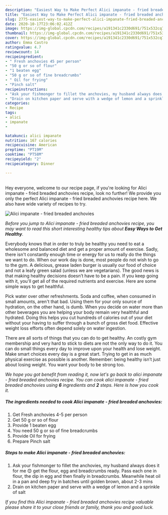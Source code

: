 ```yaml
---
description: "Easiest Way to Make Perfect Alici impanate - fried breaded anchovies"
title: "Easiest Way to Make Perfect Alici impanate - fried breaded anchovies"
slug: 2775-easiest-way-to-make-perfect-alici-impanate-fried-breaded-anchovies
date: 2020-10-17T23:06:02.412Z
image: https://img-global.cpcdn.com/recipes/a191341c2330d691/751x532cq70/alici-impanate-fried-breaded-anchovies-recipe-main-photo.jpg
thumbnail: https://img-global.cpcdn.com/recipes/a191341c2330d691/751x532cq70/alici-impanate-fried-breaded-anchovies-recipe-main-photo.jpg
cover: https://img-global.cpcdn.com/recipes/a191341c2330d691/751x532cq70/alici-impanate-fried-breaded-anchovies-recipe-main-photo.jpg
author: Emma Castro
ratingvalue: 4.7
reviewcount: 14
recipeingredient:
- " Fresh anchovies 45 per person"
- "50 g or so of flour"
- "1 beaten egg"
- "50 g or so of fine breadcrumbs"
- " Oil for frying"
- "Pinch salt"
recipeinstructions:
- "Ask your fishmonger to fillet the anchovies, my husband always does it for me 😊 get the flour, egg and breadcrumbs ready. Pass each one in flour, the dip in egg and then finally in breadcrumbs. Meanwhile heat oil in a pan and deep fry in batches until golden brown, about 2-3 mins"
- "Drain on kitchen paper and serve with a wedge of lemon and a sprinkle of salt"
categories:
- Recipe
tags:
- alici
- impanate
- 

katakunci: alici impanate  
nutrition: 167 calories
recipecuisine: American
preptime: "PT19M"
cooktime: "PT58M"
recipeyield: "2"
recipecategory: Dinner

---
```

<br>
Hey everyone, welcome to our recipe page, if you're looking for Alici impanate - fried breaded anchovies recipe, look no further! We provide you only the perfect Alici impanate - fried breaded anchovies recipe here. We also have wide variety of recipes to try.
<br>


![Alici impanate - fried breaded anchovies](https://img-global.cpcdn.com/recipes/a191341c2330d691/751x532cq70/alici-impanate-fried-breaded-anchovies-recipe-main-photo.jpg)

<i>Before you jump to Alici impanate - fried breaded anchovies recipe, you may want to read this short interesting healthy tips about <strong>Easy Ways to Get Healthy</strong>.</i>

Everybody knows that in order to truly be healthy you need to eat a wholesome and balanced diet and get a proper amount of exercise. Sadly, there isn't constantly enough time or energy for us to really do the things we want to do. When our work day is done, most people do not wish to go to the gym. A delicious, grease laden burger is usually our food of choice and not a leafy green salad (unless we are vegetarians). The good news is that making healthy decisions doesn’t have to be a pain. If you keep going with it, you'll get all of the required nutrients and exercise. Here are some simple ways to get healthful.

Pick water over other refreshments. Soda and coffee, when consumed in small amounts, aren't that bad. Using them for your only source of hydration, on the other hand, is dumb. When you decide on water more than other beverages you are helping your body remain very healthful and hydrated. Doing this helps you cut hundreds of calories out of your diet without your having to suffer through a bunch of gross diet food. Effective weight loss efforts often depend solely on water ingestion.

There are all sorts of things that you can do to get healthy. An costly gym membership and very hard to stick to diets are not the only way to do it. You can do small things every day to improve upon your health and lose weight. Make smart choices every day is a great start. Trying to get in as much physical exercise as possible is another. Remember: being healthy isn’t just about losing weight. You want your body to be strong too. 


<i>We hope you got benefit from reading it, now let's go back to alici impanate - fried breaded anchovies recipe. You can cook alici impanate - fried breaded anchovies using <strong>6</strong> ingredients and <strong>2</strong> steps. Here is how you cook it.
</i>

##### The ingredients needed to cook Alici impanate - fried breaded anchovies:

1. Get  Fresh anchovies 4-5 per person
1. Get 50 g or so of flour
1. Provide 1 beaten egg
1. You need 50 g or so of fine breadcrumbs
1. Provide  Oil for frying
1. Prepare Pinch salt


##### Steps to make Alici impanate - fried breaded anchovies:

1. Ask your fishmonger to fillet the anchovies, my husband always does it for me 😊 get the flour, egg and breadcrumbs ready. Pass each one in flour, the dip in egg and then finally in breadcrumbs. Meanwhile heat oil in a pan and deep fry in batches until golden brown, about 2-3 mins
1. Drain on kitchen paper and serve with a wedge of lemon and a sprinkle of salt


<i>If you find this Alici impanate - fried breaded anchovies recipe valuable please share it to your close friends or family, thank you and good luck.</i>

